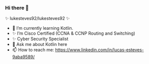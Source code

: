 ### Hi there 👋

 ✨ lukesteves92/lukesteves92 ✨ 

- 🌱 I’m currently learning Kotlin.
- ✨ I’m Cisco Certified (CCNA & CCNP Routing and Switching)
- ✨ Cyber Security Specialist
- 💬 Ask me about Kotlin here
- 📫 How to reach me: https://www.linkedin.com/in/lucas-esteves-9aba9589/

